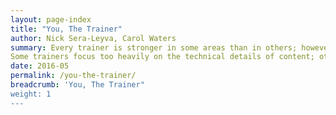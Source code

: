 ```yaml
---
layout: page-index
title: "You, The Trainer"
author: Nick Sera-Leyva, Carol Waters
summary: Every trainer is stronger in some areas than in others; however, the best are constantly seeking new ways to improve their skills. 
Some trainers focus too heavily on the technical details of content; others are amazing at leading activities, but leave participants with little understanding of how tools and practices can make them “safer.” In the worst case scenarios, participants feel alienated from the subject (or the trainer), don’t enjoy themselves, or the workshop leaves them further confused. We've gathered insight and learnings from trainers around the world, and have distilled these into a collection of helpful resources to help digital security trainers consider their personal growth and development.
date: 2016-05
permalink: /you-the-trainer/
breadcrumb: 'You, The Trainer"
weight: 1
---
```

